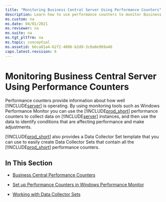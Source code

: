 ```yaml
---
title: "Monitoring Business Central Server Using Performance Counters"
description: Learn how to use performance counters to monitor Business Central Server instances
ms.custom: na
ms.date: 04/01/2021
ms.reviewer: na
ms.suite: na
ms.tgt_pltfrm: na
ms.topic: conceptual
ms.assetid: b6ca81a4-62f2-4806-b2d8-3c0a0e969a46
caps.latest.revision: 6
---
```

# Monitoring Business Central Server Using Performance Counters
Performance counters provide information about how well [!INCLUDE[server](../developer/includes/server.md)] is operating. By using monitoring tools such as Windows Performance Monitor <!-- remove temporarily until we determine support for this and System Center Operations Manager,--> you can use the [!INCLUDE[prod_short](../developer/includes/prod_short.md)] performance counters to collect data on [!INCLUDE[server](../developer/includes/server.md)] instances, and then use the data to identify conditions that are affecting performance and make adjustments.  

 [!INCLUDE[prod_short](../developer/includes/prod_short.md)] also provides a Data Collector Set template that you can use to easily create Data Collector Sets that contain all the [!INCLUDE[prod_short](../developer/includes/prod_short.md)] performance counters.  

## In This Section  

-   [Business Central Performance Counters](performance-counters.md)  

-   [Set up Performance Counters in Windows Performance Monitor](set-up-performance-counters-performance-monitor.md)  

-   [Working with Data Collector Sets](monitor-work-with-data-collector-sets.md)  

<!-- remove temporarily until we determine support for this  For information about System Center Operations Manager, see [Microsoft Dynamics NAV  Management Pack for System Center Operations Manager](https://go.microsoft.com/fwlink/?LinkID=722863).-->
